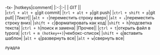 -tx-
|hotkeys|comment|
|:-:|:-|
|		*GIT*	||	
|`ctrl + alt + g`|git commit|
|`trl + alt + p`|git push|
|`ctrl + shift + p`|git pull|
|*Текст*||
|`alt + ↑`|переместить строку вверх|
|`alt + ↓`|переместить строку вниз|
|`shift + c`|форматировать как код|
|`shift + h`|подсветка текста|
|`ctrl + h`|поиск и замена|
|Прочее||
|`ctrl + t`|открыть файл в typora|
|`ctrl + m (hotkey++)`|чекбокс-список|
|`shift + q`|вставить шаблон|
|`alt + q`|развернуть все|
|`alt + w`|свернуть все|


луадла